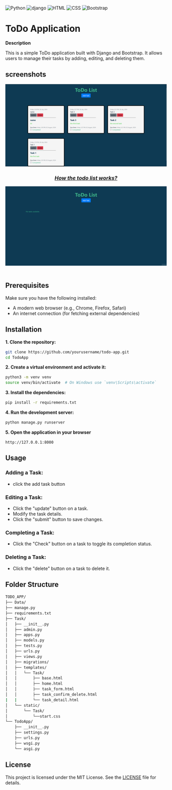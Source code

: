 ![Python](https://img.shields.io/badge/python-3.12.4-blue
)
![django](https://img.shields.io/badge/django-5.0.7-green
)
![HTML](https://img.shields.io/badge/HTML-ff2700)
![CSS](https://img.shields.io/badge/CSS-ffff00)
![Bootstrap](https://img.shields.io/badge/Bootstrap-8A2BE2)


# ToDo Application
**Description**

This is a simple ToDo application built with Django and Bootstrap. It allows users to manage their tasks by adding, editing, and deleting them.


## screenshots
<div align="center">
  <img src="data/screenshot.png" alt="screenshot">
  <h3><em><u>How the todo list works?</u></em></h3>
  <img src="data/1.gif" alt= "1">
</div>
<br>

## Prerequisites

Make sure you have the following installed:

- A modern web browser (e.g., Chrome, Firefox, Safari)
- An internet connection (for fetching external dependencies)


## Installation

**1. Clone the repository:**

``` bash
git clone https://github.com/yourusername/todo-app.git
cd TodoApp
``` 

**2. Create a virtual environment and activate it:**

```bash
python3 -m venv venv
source venv/bin/activate  # On Windows use `venv\Scripts\activate`
```

**3. Install the dependencies:**

```bash
pip install -r requirements.txt
```

**4. Run the development server:**

```bash
python manage.py runserver
```
**5. Open the application in your browser**
```
http://127.0.0.1:8000
```

## Usage


### Adding a Task:

- click the add task button

### Editing a Task:

- Click the "update" button on a task.
- Modify the task details.
- Click the "submit" button to save changes.

### Completing a Task:

- Click the "Check" button on a task to toggle its completion status.

### Deleting a Task:

- Click the "delete" button on a task to delete it.



## Folder Structure
```bash
TODO_APP/
├── Data/
├── manage.py
├── requirements.txt
├── Task/
│   ├── __init__.py
│   ├── admin.py
│   ├── apps.py
│   ├── models.py
│   ├── tests.py
│   ├── urls.py
│   ├── views.py
│   ├── migrations/
│   ├── templates/
│   │   └── Task/
│   │       ├── base.html
│   │       ├── home.html
│   │       ├── task_form.html
│   │       ├── task_confirm_delete.html
|   |       └── task_detail.html
│   └── static/
│       └── Task/
│           └──start.css
└── TodoApp/
    ├── __init__.py
    ├── settings.py
    ├── urls.py
    ├── wsgi.py
    └── asgi.py
```


## License
This project is licensed under the MIT License. See the [LICENSE](LICENSE) file for details.
